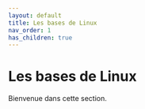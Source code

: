 ```yaml
---
layout: default
title: Les bases de Linux
nav_order: 1
has_children: true
---
```


# Les bases de Linux

Bienvenue dans cette section.
